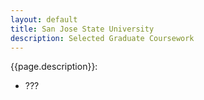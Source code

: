 ```yaml
---
layout: default
title: San Jose State University
description: Selected Graduate Coursework
---
```


{{page.description}}:

- ???